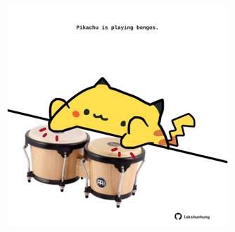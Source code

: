 <!-- built at 25/04/2023, 09:01:18 UTC -->
<p align="center">
  <img width="500" height="500" src="./ReadmeImage.svg">
</p>
